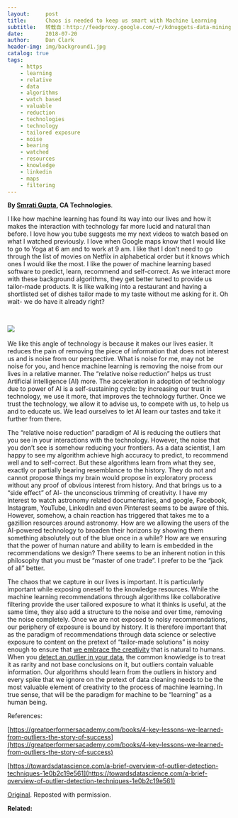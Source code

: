 ```yaml
---
layout:     post
title:      Chaos is needed to keep us smart with Machine Learning
subtitle:   转载自：http://feedproxy.google.com/~r/kdnuggets-data-mining-analytics/~3/sn4l3AJqx9M/chaos-machine-learning.html
date:       2018-07-20
author:     Dan Clark
header-img: img/background1.jpg
catalog: true
tags:
    - https
    - learning
    - relative
    - data
    - algorithms
    - watch based
    - valuable
    - reduction
    - technologies
    - technology
    - tailored exposure
    - noise
    - bearing
    - watched
    - resources
    - knowledge
    - linkedin
    - maps
    - filtering
---
```


**By [Smrati Gupta](https://www.linkedin.com/in/smratigupta), CA Technologies**.

I like how machine learning has found its way into our lives and how it makes the interaction with technology far more lucid and natural than before. I love how you tube suggests me my next videos to watch based on what I watched previously. I love when Google maps know that I would like to go to Yoga at 6 am and to work at 9 am. I like that I don’t need to go through the list of movies on Netflix in alphabetical order but it knows which ones I would like the most. I like the power of machine learning based software to predict, learn, recommend and self-correct. As we interact more with these background algorithms, they get better tuned to provide us tailor-made products. It is like walking into a restaurant and having a shortlisted set of dishes tailor made to my taste without me asking for it. Oh wait- we do have it already right?

 

![](https://cdn-images-1.medium.com/max/1600/1*vD685bSD-Ydvjtu6i8aD4w.jpeg)
 

We like this angle of technology is because it makes our lives easier. It reduces the pain of removing the piece of information that does not interest us and is noise from our perspective. What is noise for me, may not be noise for you, and hence machine learning is removing the noise from our lives in a relative manner. The “relative noise reduction” helps us trust Artificial intelligence (AI) more. The acceleration in adoption of technology due to power of AI is a self-sustaining cycle: by increasing our trust in technology, we use it more, that improves the technology further. Once we trust the technology, we allow it to advise us, to compete with us, to help us and to educate us. We lead ourselves to let AI learn our tastes and take it further from there.

The “relative noise reduction” paradigm of AI is reducing the outliers that you see in your interactions with the technology. However, the noise that you don’t see is somehow reducing your frontiers. As a data scientist, I am happy to see my algorithm achieve high accuracy to predict, to recommend well and to self-correct. But these algorithms learn from what they see, exactly or partially bearing resemblance to the history. They do not and cannot propose things my brain would propose in exploratory process without any proof of obvious interest from history. And that brings us to a “side effect” of AI- the unconscious trimming of creativity. I have my interest to watch astronomy related documentaries, and google, Facebook, Instagram, YouTube, LinkedIn and even Pinterest seems to be aware of this. However, somehow, a chain reaction has triggered that takes me to a gazillion resources around astronomy. How are we allowing the users of the AI-powered technology to broaden their horizons by showing them something absolutely out of the blue once in a while? How are we ensuring that the power of human nature and ability to learn is embedded in the recommendations we design? There seems to be an inherent notion in this philosophy that you must be “master of one trade”. I prefer to be the “jack of all” better.

The chaos that we capture in our lives is important. It is particularly important while exposing oneself to the knowledge resources. While the machine learning recommendations through algorithms like collaborative filtering provide the user tailored exposure to what it thinks is useful, at the same time, they also add a structure to the noise and over time, removing the noise completely. Once we are not exposed to noisy recommendations, our periphery of exposure is bound by history. It is therefore important that as the paradigm of recommendations through data science or selective exposure to content on the pretext of “tailor-made solutions” is noisy enough to ensure that [we embrace the creativity](https://greatperformersacademy.com/books/4-key-lessons-we-learned-from-outliers-the-story-of-success) that is natural to humans. When you [detect an outlier in your data](https://towardsdatascience.com/a-brief-overview-of-outlier-detection-techniques-1e0b2c19e561), the common knowledge is to treat it as rarity and not base conclusions on it, but outliers contain valuable information. Our algorithms should learn from the outliers in history and every spike that we ignore on the pretext of data cleaning needs to be the most valuable element of creativity to the process of machine learning. In true sense, that will be the paradigm for machine to be “learning” as a human being.

References:

[https://greatperformersacademy.com/books/4-key-lessons-we-learned-from-outliers-the-story-of-success](https://greatperformersacademy.com/books/4-key-lessons-we-learned-from-outliers-the-story-of-success)

[https://towardsdatascience.com/a-brief-overview-of-outlier-detection-techniques-1e0b2c19e561](https://towardsdatascience.com/a-brief-overview-of-outlier-detection-techniques-1e0b2c19e561)

[Original](https://towardsdatascience.com/chaos-is-needed-to-keep-us-smart-with-machine-learning-217cb8179fa3). Reposted with permission.

**Related:**



